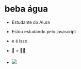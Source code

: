 # beba água
- Estudante do Alura
- Estou estudando pelo javascript
- e é isso.
- 🐚 ⭐ 🐻‍❄️

- ![](https://tenor.com/bfnTW.gif)
